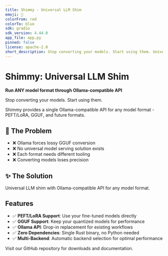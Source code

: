 ```yaml
---
title: Shimmy - Universal LLM Shim
emoji: 🔄
colorFrom: red
colorTo: blue
sdk: gradio
sdk_version: 4.44.0
app_file: app.py
pinned: false
license: apache-2.0
short_description: Stop converting your models. Start using them. Universal LLM serving for PEFT, GGUF, and beyond.
---
```


# Shimmy: Universal LLM Shim

**Run ANY model format through Ollama-compatible API**

Stop converting your models. Start using them.

Shimmy provides a single Ollama-compatible API for any model format - PEFT/LoRA, GGUF, and future formats.

## 🎯 The Problem

- ❌ Ollama forces lossy GGUF conversion  
- ❌ No universal model serving solution exists
- ❌ Each format needs different tooling
- ❌ Converting models loses precision

## ✨ The Solution

Universal LLM shim with Ollama-compatible API for any model format.

## Features

- ✅ **PEFT/LoRA Support**: Use your fine-tuned models directly
- ✅ **GGUF Support**: Keep your quantized models for performance  
- ✅ **Ollama API**: Drop-in replacement for existing workflows
- ✅ **Zero Dependencies**: Single Rust binary, no Python needed
- ✅ **Multi-Backend**: Automatic backend selection for optimal performance

Visit our GitHub repository for downloads and documentation.